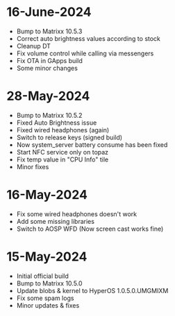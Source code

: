 # 16-June-2024

- Bump to Matrixx 10.5.3
- Correct auto brightness values according to stock
- Cleanup DT
- Fix volume control while calling via messengers
- Fix OTA in GApps build
- Some minor changes

# 28-May-2024
- Bump to Matrixx 10.5.2
- Fixed Auto Brightness issue
- Fixed wired headphones (again)
- Switch to release keys (signed build)
- Now system_server battery consume has been fixed
- Start NFC service only on topaz
- Fix temp value in "CPU Info" tile
- Minor fixes

# 16-May-2024

- Fix some wired headphones doesn't work
- Add some missing libraries
- Switch to AOSP WFD (Now screen cast works fine)

# 15-May-2024

- Initial official build
- Bump to Matrixx 10.5.0
- Update blobs & kernel to HyperOS 1.0.5.0.UMGMIXM
- Fix some spam logs
- Minor updates & fixes
